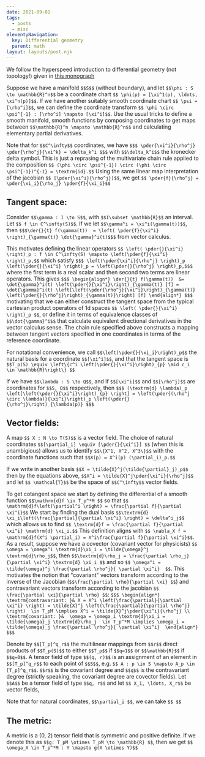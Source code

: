 ```yaml
---
date: 2021-09-01
tags:
  - posts
  - misc
eleventyNavigation:
  key: Differential geometry
  parent: math
layout: layouts/post.njk
---
```


We follow the hyperspeed introduction to differential geometry (not topology!) given in [this monograph](https://bookstore.ams.org/mmono-191)

Suppose we have a manifold `$$S$$` (without boundary), and let `$$\phi : S \to \mathbb{R}^n$$` be 
a coordinate chart `$$ \phi(p) = [\xi^1(p), \ldots, \xi^n(p)]$$`. 
If we have another suitably smooth coordinate chart `$$ \psi = [\rho^i]$$`,
we can define the coordinate transform `$$ \phi \circ \psi^{-1} : [\rho^i] \mapsto [\xi^i]$$`.
Use the usual tricks to define a smooth manifold, smooth functions by composing coordinates to get
maps between `$$\mathbb{R}^n \mapsto \mathbb{R}^n$$` and calculating elementary partial derivatives.

Note that for `$$C^\infty$$` coordinates, we have 
`$$$ \pder{\xi^i}{\rho^j} \pder{\rho^j}{\xi^k} = \delta_k^i $$$` 
with `$$\delta_k^i$$` the kronecker delta symbol.
This is just a reprasing of the multivariate chain rule applied to the 
composition `$$ (\phi \circ \psi^{-1}) \circ (\phi \circ \psi^{-1})^{-1} = \textrm{id}.$$`
Using the same linear map interpretation of the jacobian `$$ [\pder{\xi^i}{\rho^j}]$$`,
we get `$$ \pder{f}{\rho^j} = \pder{\xi_i}{\rho_j} \pder{f}{\xi_i}$$`


## Tangent space:
Consider `$$\gamma : I \to S$$`, with `$$I\subset \mathbb{R}$$` an interval. Let `$$ f \in C^\infty(S)$$`.
If we let `$$\gamma^i = \xi^i(\gamma(t))$$`, then `$$$\der{}{t} f(\gamma(t))  = \left( \pder{f}{\xi^i} \right)_{\gamma(t)} \dot{\gamma}^i(t)$$$`
from vector calculus.

This motivates defining the linear operators 
`$$ \left( \pder{}{\xi^i} \right)_p : f \in C^\infty(S) \mapsto \left(\pder{f}{\xi^i} \right)_p,$$`
which satisfy
`$$$ \left(\pder{\xi^i}{\rho^j} \right)_p  \left(\pder{}{\xi^i} \right)_p = \left(\pder{}{\rho^j} \right)_p,$$$`
where the first term is a real scalar and then second two terms are linear operators. This gives
`$$$
\begin{align*}
\der{}{t} f(\gamma(t))  &= \dot{\gamma}^i(t) \left(\pder{}{\xi^i}\right)_{\gamma(t)} [f] = \dot{\gamma}^i(t) \left[\left(\pder{\rho^j}{\xi^i}\right)_{\gamma(t)} \left(\pder{}{\rho^j}\right)_{\gamma(t)}\right] [f]
\end{align*}
$$$`
motivating that we can either construct the tangent space from the typical cartesian product operators of 1d spaces
`$$ \left( \pder{}{\xi^i} \right)_p $$`,
or define it in terms of equivalence classes of `$$\dot{\gamma}^i$$` that calculate equivalent directional derivatives
in the vector calculus sense. The chain rule specified above constructs a mapping between tangent vectors
specified in one coordinates in terms of the reference coordinate.

For notational convenience, we call `$$\left(\pder{}{\xi_i}\right)_p$$` the natural basis for 
a coordinate `$$[\xi^i]$$`, and that the tangent space is `$$T_p(S) \equiv \left\{c^i \left(\pder{}{\xi^i}\right)_{p} \mid c_i \in \mathbb{R}\right\} $$`

If we have `$$\lambda : S \to Q$$`, and if `$$[\xi^i]$$` and `$$[\rho^j]$$` are coordinates for `$$S, Q$$` respectively, then
`$$$
(\textrm{d} \lambda)_p \left[\left(\pder{}{\xi^i}\right)_{p} \right] = \left(\pder{(\rho^j \circ \lambda)}{\xi^i}\right)_p \left(\pder{}{\rho^j}\right)_{\lambda(p)}
$$$`

## Vector fields:
A map `$$ X : N \to T(S)$$` is a vector field. The choice of natural coordinates `$$[\partial_i] \equiv [\pder{}{\xi^i}] $$` (when this is unambigious)
allows us to identify `$$\{X^1, X^2, X^3\}$$` with the coordinate functions such that `$$X(p) = X^i(p) (\partial_i)_p.$$`

If we write in another basis `$$X = \tilde{X}^j(\tilde{\partial}_j)_p$$` then by the equations above,
`$$X^i = \tilde{X}^j\pder{\xi^i}{\rho^j}$$` and let `$$ \mathcal{T}$$` be the space of `$$C^\infty$$` vector fields. 

To get cotangent space we start by defining the differential of a smooth function
`$$\mathrm{d}f \in T_p^*M $$` so that `$$ \mathrm{d}f\left(\partial^i \right) = \frac{\partial f}{\partial \xi^i}$$` We start by finding the dual basis
`$$\textrm{d} \xi_i\left(\frac{\partial}{\partial \xi^i} \right) = \delta^i_j$$` 
which allows us to find `$$ \textrm{d}f = \frac{\partial f}{\partial \xi^i} \mathrm{d} \xi_i.$$` This definition aligns with
`$$ \nabla_X f = \mathrm{d}f(X^i \partial_i) = X^i\frac{\partial f}{\partial \xi^i}$$`.
As a result, suppose we have a covector (covariant vector for physicists) `$$ \omega = \omega^i \textrm{d}\xi_i = \tilde{\omega}^j \textrm{d}\rho_j$$`,
then `$$\textrm{d}\rho_j = \frac{\partial \rho_j}{\partial \xi^i} \textrm{d} \xi_i $$` and so `$$ \omega^i = \tilde{\omega}^j \frac{\partial \rho^j}{ \partial \xi^i}  $$`.
This motivates the notion that "covariant" vectors transform according to the inverse of the Jacobian (`$$\frac{\partial \rho}{\partial \xi} $$`)
and contravariant vectors transform according to the jacobian `$$  \frac{\partial \xi}{\partial \rho} $$`:
`$$$
\begin{align*}
  \textrm{contravariant: }& X = X^i \left(\frac{\partial}{\partial \xi^i} \right) = \tilde{X}^j \left(\frac{\partial}{\partial \rho^j} \right)  \in T_pM \implies X^i = \tilde{X}^j\pder{\xi^i}{\rho^j} \\
  \textrm{covariant: }&  \omega = \omega_i \textrm{d}\xi_i = \tilde{\omega}_j \textrm{d}\rho_j  \in T_p^*M \implies \omega_i = \tilde{\omega}_j \frac{\partial \rho^j}{ \partial \xi^i} 
\end{align*}
$$$`

Denote by `$$[T_p]^q_r$$` the multilinear mappings from `$$r$$` direct products of `$$T_p(S)$$` 
to either `$$T_p$$` if `$$q=1$$` or `$$\mathbb{R}$$` if `$$q=0$$`. A tensor field of type `$$(q, r)$$`
is an assignment of an element in `$$[T_p]^q_r$$` to each point of `$$S$$`, e.g. `$$ A : p \in S \mapsto A_p \in [T_p]^q_r$$`.
`$$r$$` is the covariant degree and `$$q$$` is the contravariant degree (strictly speaking, the covariant degree are covector fields).
Let `$$A$$` be a tensor field of type `$$q, r$$` and let `$$ X_1, \ldots, X_r$$` be vector fields,


Note that for natural coordinates, `$$\partial_i $$`, we can take `$$ $$`


## The metric:
A metric is a (0, 2) tensor field that is symmetric and positive definite. 
If we denote this as `$$g: T_pM \otimes T_pM \to \mathbb{R} $$`, then we get
`$$ \omega_X \in T_p^*M : Y \mapsto g(X \otimes Y)$$`